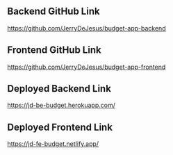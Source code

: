 ## Backend GitHub Link
https://github.com/JerryDeJesus/budget-app-backend

## Frontend GitHub Link
https://github.com/JerryDeJesus/budget-app-frontend

## Deployed Backend Link
https://jd-be-budget.herokuapp.com/

## Deployed Frontend Link
https://jd-fe-budget.netlify.app/